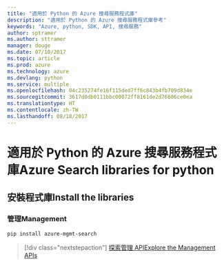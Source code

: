 ```yaml
---
title: "適用於 Python 的 Azure 搜尋服務程式庫"
description: "適用於 Python 的 Azure 搜尋服務程式庫參考"
keywords: "Azure, python, SDK, API, 搜尋服務"
author: sptramer
ms.author: sttramer
manager: douge
ms.date: 07/10/2017
ms.topic: article
ms.prod: azure
ms.technology: azure
ms.devlang: python
ms.service: multiple
ms.openlocfilehash: 04c235274fe16f115ded7ff6c843b4fb709d834e
ms.sourcegitcommit: 3617d0db0111bbc00072ff8161de2d76606ce0ea
ms.translationtype: HT
ms.contentlocale: zh-TW
ms.lasthandoff: 08/18/2017
---
```

# <a name="azure-search-libraries-for-python"></a><span data-ttu-id="eebd9-104">適用於 Python 的 Azure 搜尋服務程式庫</span><span class="sxs-lookup"><span data-stu-id="eebd9-104">Azure Search libraries for python</span></span>

## <a name="install-the-libraries"></a><span data-ttu-id="eebd9-105">安裝程式庫</span><span class="sxs-lookup"><span data-stu-id="eebd9-105">Install the libraries</span></span>


### <a name="management"></a><span data-ttu-id="eebd9-106">管理</span><span class="sxs-lookup"><span data-stu-id="eebd9-106">Management</span></span>

```bash
pip install azure-mgmt-search
```
> [!div class="nextstepaction"]
> [<span data-ttu-id="eebd9-107">探索管理 API</span><span class="sxs-lookup"><span data-stu-id="eebd9-107">Explore the Management APIs</span></span>](/python/api/overview/azure/search/managementlibrary)